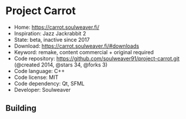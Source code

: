 # Project Carrot

- Home: https://carrot.soulweaver.fi/
- Inspiration: Jazz Jackrabbit 2
- State: beta, inactive since 2017
- Download: https://carrot.soulweaver.fi/#downloads
- Keyword: remake, content commercial + original required
- Code repository: https://github.com/soulweaver91/project-carrot.git (@created 2014, @stars 34, @forks 3)
- Code language: C++
- Code license: MIT
- Code dependency: Qt, SFML
- Developer: Soulweaver

## Building
